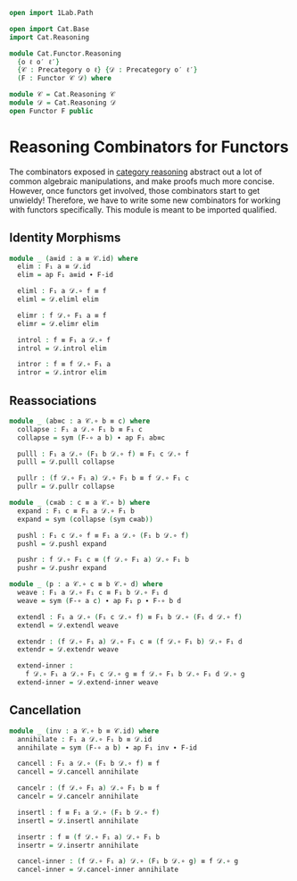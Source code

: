 ```agda
open import 1Lab.Path

open import Cat.Base
import Cat.Reasoning

module Cat.Functor.Reasoning
  {o ℓ o′ ℓ′}
  {𝒞 : Precategory o ℓ} {𝒟 : Precategory o′ ℓ′}
  (F : Functor 𝒞 𝒟) where

module 𝒞 = Cat.Reasoning 𝒞
module 𝒟 = Cat.Reasoning 𝒟
open Functor F public
```

<!--
```agda
private variable
  A B C : 𝒞.Ob
  a b c d : 𝒞.Hom A B
  X Y Z : 𝒟.Ob
  f g h i : 𝒟.Hom X Y
```
-->


# Reasoning Combinators for Functors

The combinators exposed in [category reasoning] abstract out a lot of common
algebraic manipulations, and make proofs much more concise. However, once functors
get involved, those combinators start to get unwieldy! Therefore, we have
to write some new combinators for working with functors specifically.
This module is meant to be imported qualified.

[category reasoning]: Cat.Reasoning.html

## Identity Morphisms

```agda
module _ (a≡id : a ≡ 𝒞.id) where
  elim : F₁ a ≡ 𝒟.id
  elim = ap F₁ a≡id ∙ F-id

  eliml : F₁ a 𝒟.∘ f ≡ f 
  eliml = 𝒟.eliml elim

  elimr : f 𝒟.∘ F₁ a ≡ f
  elimr = 𝒟.elimr elim

  introl : f ≡ F₁ a 𝒟.∘ f
  introl = 𝒟.introl elim

  intror : f ≡ f 𝒟.∘ F₁ a
  intror = 𝒟.intror elim
```

## Reassociations

```agda
module _ (ab≡c : a 𝒞.∘ b ≡ c) where
  collapse : F₁ a 𝒟.∘ F₁ b ≡ F₁ c
  collapse = sym (F-∘ a b) ∙ ap F₁ ab≡c

  pulll : F₁ a 𝒟.∘ (F₁ b 𝒟.∘ f) ≡ F₁ c 𝒟.∘ f
  pulll = 𝒟.pulll collapse

  pullr : (f 𝒟.∘ F₁ a) 𝒟.∘ F₁ b ≡ f 𝒟.∘ F₁ c
  pullr = 𝒟.pullr collapse

module _ (c≡ab : c ≡ a 𝒞.∘ b) where
  expand : F₁ c ≡ F₁ a 𝒟.∘ F₁ b
  expand = sym (collapse (sym c≡ab))

  pushl : F₁ c 𝒟.∘ f ≡ F₁ a 𝒟.∘ (F₁ b 𝒟.∘ f)
  pushl = 𝒟.pushl expand

  pushr : f 𝒟.∘ F₁ c ≡ (f 𝒟.∘ F₁ a) 𝒟.∘ F₁ b
  pushr = 𝒟.pushr expand

module _ (p : a 𝒞.∘ c ≡ b 𝒞.∘ d) where
  weave : F₁ a 𝒟.∘ F₁ c ≡ F₁ b 𝒟.∘ F₁ d
  weave = sym (F-∘ a c) ∙ ap F₁ p ∙ F-∘ b d

  extendl : F₁ a 𝒟.∘ (F₁ c 𝒟.∘ f) ≡ F₁ b 𝒟.∘ (F₁ d 𝒟.∘ f)
  extendl = 𝒟.extendl weave

  extendr : (f 𝒟.∘ F₁ a) 𝒟.∘ F₁ c ≡ (f 𝒟.∘ F₁ b) 𝒟.∘ F₁ d
  extendr = 𝒟.extendr weave

  extend-inner :
    f 𝒟.∘ F₁ a 𝒟.∘ F₁ c 𝒟.∘ g ≡ f 𝒟.∘ F₁ b 𝒟.∘ F₁ d 𝒟.∘ g
  extend-inner = 𝒟.extend-inner weave
```

## Cancellation

```agda
module _ (inv : a 𝒞.∘ b ≡ 𝒞.id) where
  annihilate : F₁ a 𝒟.∘ F₁ b ≡ 𝒟.id
  annihilate = sym (F-∘ a b) ∙ ap F₁ inv ∙ F-id

  cancell : F₁ a 𝒟.∘ (F₁ b 𝒟.∘ f) ≡ f
  cancell = 𝒟.cancell annihilate

  cancelr : (f 𝒟.∘ F₁ a) 𝒟.∘ F₁ b ≡ f
  cancelr = 𝒟.cancelr annihilate

  insertl : f ≡ F₁ a 𝒟.∘ (F₁ b 𝒟.∘ f)
  insertl = 𝒟.insertl annihilate

  insertr : f ≡ (f 𝒟.∘ F₁ a) 𝒟.∘ F₁ b
  insertr = 𝒟.insertr annihilate

  cancel-inner : (f 𝒟.∘ F₁ a) 𝒟.∘ (F₁ b 𝒟.∘ g) ≡ f 𝒟.∘ g
  cancel-inner = 𝒟.cancel-inner annihilate
```
